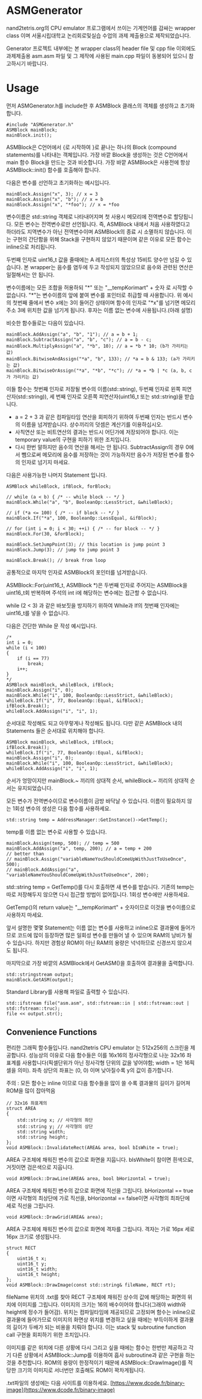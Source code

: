 # ASMGenerator
nand2tetris.org의 CPU emulator 프로그램에서 쓰이는 기계언어를 감싸는 wrapper class 이며 서울시립대학교 논리회로및실습 수업의 과제 제출용으로 제작되었습니다. 

Generator 프로젝트 내부에는 본 wrapper class의 header file 및 cpp file 이외에도 과제제출용 asm.asm 파일 및 그 제작에 사용된 main.cpp 파일이 동봉되어 있으니 참고하시기 바랍니다.

# Usage
먼저 ASMGenerator.h를 include한 후 ASMBlock 클래스의 객체를 생성하고 초기화합니다.

    #include "ASMGenerator.h"
    ASMBlock mainBlock;
    mainBlock.init();

ASMBlock은 C언어에서 {로 시작하여 }로 끝나는 하나의 Block (compound statements)를 나타내는 객체입니다. 가장 바깥 Block을 생성하는 것은 C언어에서 main 함수 Block을 만드는 것과 비슷합니다. 가장 바깥 ASMBlock은 사용전에 항상 ASMBlock::init() 함수를 호출해야 합니다.

다음은 변수를 선언하고 초기화하는 예시입니다.

    mainBlock.Assign("x", 3); // x = 3
    mainBlock.Assign("x", "b"); // x = b
    mainBlock.Assign("x", "*foo"); // x = *foo

변수이름은 std::string 객체로 나타내어지며 첫 사용시 메모리에 전역변수로 할당됩니다. 모든 변수는 전역변수로만 선언됩니다. 즉, ASMBlock 내에서 처음 사용하였다고 하더라도 지역변수가 아닌 전역변수이며 ASMBlock의 종료 시 소멸하지 않습니다. 이는 구현의 간단함을 위해 Stack을 구현하지 않았기 때문이며 같은 이유로 모든 함수는 inline으로 처리됩니다.

두번째 인자로 uint16_t 값을 줄때에는 A 레지스터의 특성상 15비트 양수만 넘길 수 있습니다. 본 wrapper는 음수를 염두에 두고 작성되지 않았으므로 음수와 관련된 연산은 일절해서는 안 됩니다.

변수이름에는 모든 조합을 허용하되 "\*" 또는 "__tempKorimart" + 숫자 로 시작할 수 없습니다. "\*"는 변수이름의 앞에 붙여 변수를 포인터로 취급할 때 사용합니다. 위 예시의 첫번째 줄에서 변수 x에는 3이 들어간 상태이며 함수의 인자로 "*x"를 넘기면 메모리주소 3에 위치한 값을 넘기게 됩니다. 후자는 이름 없는 변수에 사용됩니다.(아래 설명)

비슷한 함수들로는 다음이 있습니다.

    mainBlock.AddAssign("a", "b", "1"); // a = b + 1;
    mainBlock.SubtractAssign("a", "b", "c"); // a = b - c;
    mainBlock.MultiplyAssign("a", "*b", 10); // a = *b * 10; (b가 가리키는 값)
    mainBlock.BitwiseAndAssign("*a", "b", 133); // *a = b & 133; (a가 가리키는 값)
    mainBlock.BitwiseOrAssign("*a", "*b", "*c"); // *a = *b | *c (a, b, c가 가리키는 값)
이들 함수는 첫번째 인자로 저장될 변수의 이름(std::string), 두번째 인자로 왼쪽 피연산자(std::string)), 세 번째 인자로 오른쪽 피연산자(uint16_t 또는 std::string)을 받습니다. 
 - a = 2 + 3 과 같은 컴파일타임  연산을 회피하기 위하여 두번째 인자는 반드시 변수의 이름을 넘겨받습니다. 상수끼리의 덧셈은 계산기를 이용하십시오.
 - 사칙연산 또는 비트연산의 결과는 반드시 어딘가에 저장되어야 합니다. 이는 temporary value의 구현을 피하기 위한 조치입니다.
 - 다시 한번 말하지만 음수의 연산을 해서는 안 됩니다. SubtractAssign의 경우 0에서 뺌으로써 메모리에 음수를 저장하는 것이 가능하지만 음수가 저장된 변수를 함수의 인자로 넘기지 마세요.

다음은 사용가능한 나머지 Statement 입니다.

    ASMBlock whileBlock, ifBlock, forBlock;
    
    // while (a < b) { /* -- while block -- */ }
    mainBlock.While("a", "b", BooleanOp::LessStrict, &whileBlock);
    
    // if (*a <= 100) { /* -- if block -- */ }
    mainBlock.If("*a", 100, BooleanOp::LessEqual, &ifBlock);
    
    // for (int i = 0; i < 30; ++i) { /* -- for block -- */ }
    mainBlock.For(30, &forBlock);
    
    mainBlock.SetJumpPoint(3); // this location is jump point 3
    mainBlock.Jump(3); // jump to jump point 3
    
    mainBlock.Break(); // break from loop
공통적으로 마지막 인자로 ASMBlock의 포인터를 넘겨받습니다.

ASMBlock::For(uint16_t, ASMBlock *)은 두번째 인자로 주어지는 ASMBlock을 uint16_t회 반복하며 주석의 int i에 해당하는 변수에는 접근할 수 없습니다.

while (2 < 3) 과 같은 바보짓을 방지하기 위하여 While과 If의 첫번째 인자에는 uint16_t를 넣을 수 없습니다.

다음은 간단한 While 문 작성 예시입니다.

    /*
    int i = 0;
    while (i < 100)
    {
	    if (i == 77)
		    break;
		i++;
	}
	*/
	ASMBlock mainBlock, whileBlock, ifBlock;
	mainBlock.Assign("i", 0);
	mainBlock.While("i", 100, BooleanOp::LessStrict, &whileBlock);
	whileBlock.If("i", 77, BooleanOp::Equal, &ifBlock);
	ifBlock.Break();
	whileBlock.AddAssign("i", "i", 1);
순서대로 작성해도 되고 아무렇게나 작성해도 됩니다. 다만 같은 ASMBlock 내의 Statements 들은 순서대로 위치해야 합니다.

    ASMBlock mainBlock, whileBlock, ifBlock;
    ifBlock.Break();
    whileBlock.If("i", 77, BooleanOp::Equal, &ifBlock);
    mainBlock.Assign("i", 0);
    mainBlock.While("i", 100, BooleanOp::LessStrict, &whileBlock);
    whileBlock.AddAssign("i", "i", 1);
순서가 엉망이지만 mainBlock.~ 끼리의 상대적 순서, whileBlock.~ 끼리의 상대적 순서는 유지되었습니다.

모든 변수가 전역변수이므로 변수이름이 금방 바닥날 수 있습니다. 이름이 필요하지 않는 1회성 변수의 생성은 다음 함수를 사용하세요.

	std::string temp = AddressManager::GetInstance()->GetTemp();
temp를 이름 없는 변수로 사용할 수 있습니다.

    mainBlock.Assign(temp, 500); // temp = 500
    mainBlock.AddAssign("a", temp, 200); // a = temp + 200
    // better than
    // mainBlock.Assign("variableNameYouShouldComeUpWithJustToUseOnce", 500);
    // mainBlock.AddAssign("a", "variableNameYouShouldComeUpWithJustToUseOnce", 200);
std::string temp = GetTemp()를 다시 호출하면 새 변수를 받습니다. 기존의 temp는 따로 저장해두지 않으면 다시 접근할 방법이 없어집니다. 1회성 변수에만 사용하세요.

GetTemp()의 return value는 "__tempKorimart" + 숫자이므로 이것을 변수이름으로 사용하지 마세요.

앞서 설명한 몇몇 Statement는 이름 없는 변수를 사용하고 inline으로 결과물에 들어가므로 코드에 많이 등장하면 많은 일회성 변수를 만들어 낼 수 있으며 RAM의 낭비가 될 수 있습니다. 하지만 경험상 ROM이 아닌 RAM의 용량은 넉넉하므로 신경쓰지 않으셔도 됩니다.

마지막으로 가장 바깥의 ASMBlock에서 GetASM()을 호출하여 결과물을 출력합니다.

    std::stringstream output;
    mainBlock.GetASM(output);
Standard Library를 사용해 파일로 출력할 수 있습니다.

    std::ifstream file("asm.asm", std::fstream::in | std::fstream::out | std::fstream::truc);
    file << output.str();

## Convenience Functions
편리한 그래픽 함수들입니다. nand2tetris CPU emulator 는 512x256의 스크린을 제공합니다. 성능상의 이유로 다음 함수들은 이를 16x16의 정사각형으로 나눈 32x16 좌표계를 사용합니다(픽셀단위가 아닌 정사각형 단위의 값을 넣어야함; width = 1은 16픽셀을 의미). 좌측 상단의 좌표는 (0, 0) 이며 낮아질수록 y의 값이 증가합니다.

주의 : 모든 함수는 inline 이므로 다음 함수들을 많이 쓸 수록 결과물의 길이가 길어져 ROM을 많이 잡아먹음

    // 32x16 좌표계의 
    struct AREA
    {
	    std::string x; // 사각형의 좌단
	    std::string y; // 사각형의 상단
	    std::string width;
	    std::string height;
    };
    void ASMBlock::InvalidateRect(AREA& area, bool bIsWhite = true);
AREA 구조체에 채워진 변수의 값으로 화면을 지웁니다. bIsWhite이 참이면 흰색으로, 거짓이면 검은색으로 지웁니다.

    void ASMBlock::DrawLine(AREA& area, bool bHorizontal = true);
AREA 구조체에 채워진 변수의 값으로 화면에 직선을 그립니다. bHorizontal =\= true 이면 사각형의 최상단에 가로 직선을, bHorizontal == false이면 사각형의 최좌단에 세로 직선을 그립니다.

    void ASMBlock::DrawGrid(AREA& area);
AREA 구조체에 채워진 변수의 값으로 화면에 격자를 그립니다. 격자는 가로 16px 세로 16px 크기로 생성됩니다.

    struct RECT
	{
		uint16_t x;
		uint16_t y;
		uint16_t width;
		uint16_t height;
	};
    void ASMBlock::DrawImage(const std::string& fileName, RECT rt);
fileName 위치의 .txt를 찾아 RECT 구조체에 채워진 상수의 값에 해당하는 화면의 위치에 이미지를 그립니다. 이미지의 크기는 16의 배수이어야 합니다(그래야 width와 height에 정수가 들어감). 위치는 컴파일타임에 제공되므로 고정되며 함수는 inline으로 결과물에 들어가므로 이미지의 화면상 위치를 변경하고 싶을 때에는 부득이하게 결과물의 길이가 두배가 되는 비용을 치뤄야 합니다. 이는 stack 및 subroutine function call 구현을 회피하기 위한 조치입니다.

이미지를 같은 위치에 다른 상황에 다시 그리고 싶을 때에는 함수는 한번만 제공하고 각기 다른 상황에서 ASMBlock::Jump를 이용하여 흡사 subroutine과 같은 구현을 하는것을 추천합니다. ROM의 용량이 한정적이기 때문에 ASMBlock::DrawImage()를 적당한 크기의 이미지로 서너번만 호출해도 ROM이 꽉차게됩니다.

.txt파일의 생성에는 다음 사이트를 이용하세요.
[https://www.dcode.fr/binary-image](https://www.dcode.fr/binary-image)
